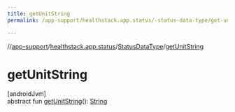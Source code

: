 ```yaml
---
title: getUnitString
permalink: /app-support/healthstack.app.status/-status-data-type/get-unit-string.html

---
```

//[app-support](../../../index.html)/[healthstack.app.status](../index.html)/[StatusDataType](index.html)/[getUnitString](get-unit-string.html)



# getUnitString



[androidJvm]\
abstract fun [getUnitString](get-unit-string.html)(): [String](https://kotlinlang.org/api/latest/jvm/stdlib/kotlin/-string/index.html)




